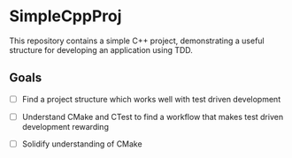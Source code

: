 # SimpleCppProj
This repository contains a simple C++ project, demonstrating a useful structure for developing an application using TDD. 

## Goals
 * [ ] Find a project structure which works well with test driven development
 * [ ] Understand CMake and CTest to find a workflow that makes test driven development rewarding
 * [ ] Solidify understanding of CMake

